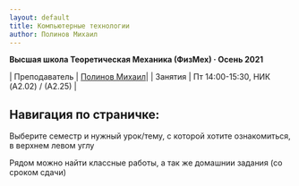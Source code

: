 ```yaml
---
layout: default
title: Компьютерные технологии
author: Полинов Михаил
---
```



**Высшая школа Теоретическая Механика (ФизМех) · Осень 2021**

| Преподаватель | [Полинов Михаил](https://vk.com/mike_poli)|
| Занятия   | Пт 14:00-15:30,  НИК (A2.02) / (А2.25) |


## Навигация по страничке:

Выберите семестр и нужный урок/тему, с которой хотите ознакомиться, в верхнем левом углу

Рядом можно найти классные работы, а так же домашнии задания (со сроком сдачи)
